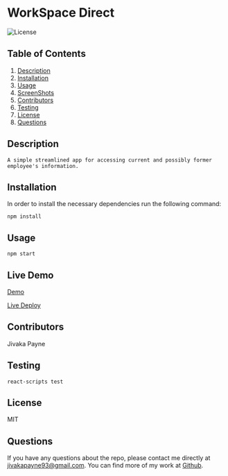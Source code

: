 # WorkSpace Direct

![License](https://img.shields.io/badge/license-MIT-blue.svg)

## Table of Contents

1. [Description](#projectDescription)
2. [Installation](#installation)
3. [Usage](#usage)
4. [ScreenShots](#screenshots)
5. [Contributors](#contributors)
6. [Testing](#testing)
7. [License](#license)
8. [Questions](#questions)

## Description

```
A simple streamlined app for accessing current and possibly former employee's information.
```

## Installation

In order to install the necessary dependencies run the following command:

```
npm install
```

## Usage

```
npm start
```

## Live Demo

[Demo](https://drive.google.com/file/d/1dXnrnCqGmocpRgnV1WI84wKU_OCdCR0v/view?usp=sharing)

[Live Deploy](https://workspacedirect.herokuapp.com)

## Contributors

Jivaka Payne

## Testing

```
react-scripts test
```

## License

MIT

## Questions

If you have any questions about the repo, please contact me directly at jivakapayne93@gmail.com. You can find more of my work at [Github](https://github.com/Nsilo/).
